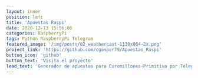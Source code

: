 ```yaml
---
layout: inner
position: left
title: 'Apuestas Raspi'
date: 2020-12-13 15:56:00
categories: RaspberryPi
tags: Python RaspberryPi Telegram
featured_image: '/img/posts/02_weathercast-1130x864-2x.png'
project_link: 'https://github.com/cgasper79/Apuestas_Raspi'
button_icon: 'github'
button_text: 'Visita el proyecto'
lead_text: 'Generador de apuestas para Euromillones-Primitiva por Telegram'
---
```

